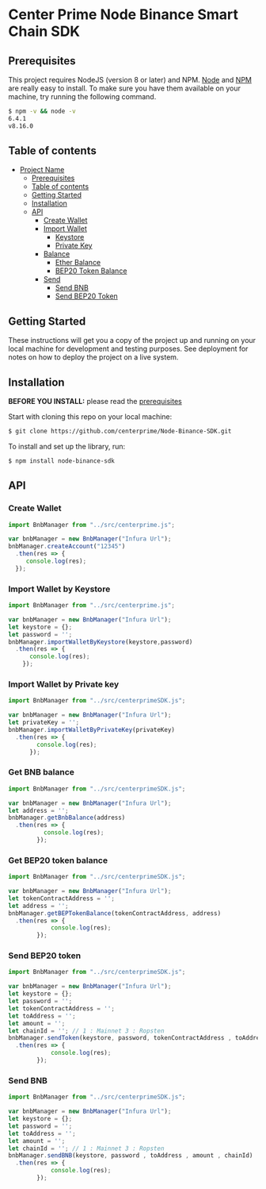 # Center Prime Node Binance Smart Chain SDK

## Prerequisites

This project requires NodeJS (version 8 or later) and NPM.
[Node](http://nodejs.org/) and [NPM](https://npmjs.org/) are really easy to install.
To make sure you have them available on your machine,
try running the following command.

```sh
$ npm -v && node -v
6.4.1
v8.16.0
```

## Table of contents

- [Project Name](#project-name)
  - [Prerequisites](#prerequisites)
  - [Table of contents](#table-of-contents)
  - [Getting Started](#getting-started)
  - [Installation](#installation)
  - [API](#api)
    - [Create Wallet](#createwallet)
    - [Import Wallet](#importwallet)
      - [Keystore](#keystore)
      - [Private Key](#keystore)
    - [Balance](#balance)
      - [Ether Balance](#etherbalance)
      - [BEP20 Token Balance](#erc20tokenbalance)
    - [Send](#send)
      - [Send BNB](#sendether)
      - [Send BEP20 Token](#senderc20token)

## Getting Started

These instructions will get you a copy of the project up and running on your local machine for development and testing purposes. See deployment for notes on how to deploy the project on a live system.

## Installation

**BEFORE YOU INSTALL:** please read the [prerequisites](#prerequisites)

Start with cloning this repo on your local machine:

```sh
$ git clone https://github.com/centerprime/Node-Binance-SDK.git
```

To install and set up the library, run:

```sh
$ npm install node-binance-sdk
```

## API

### Create Wallet

```js
import BnbManager from "../src/centerprime.js";

var bnbManager = new BnbManager("Infura Url");
bnbManager.createAccount("12345")
  .then(res => {
     console.log(res);
  });
```


### Import Wallet by Keystore

```js
import BnbManager from "../src/centerprime.js";

var bnbManager = new BnbManager("Infura Url");
let keystore = {};
let password = '';
bnbManager.importWalletByKeystore(keystore,password)
  .then(res => {
      console.log(res);
    });
```

### Import Wallet by Private key

```js
import BnbManager from "../src/centerprimeSDK.js";

var bnbManager = new BnbManager("Infura Url");
let privateKey = '';
bnbManager.importWalletByPrivateKey(privateKey)
  .then(res => {
        console.log(res);
      });
```

### Get BNB balance

```js
import BnbManager from "../src/centerprimeSDK.js";

var bnbManager = new BnbManager("Infura Url");
let address = '';
bnbManager.getBnbBalance(address)
  .then(res => {
          console.log(res);
        });
```


### Get BEP20 token balance

```js
import BnbManager from "../src/centerprimeSDK.js";

var bnbManager = new BnbManager("Infura Url");
let tokenContractAddress = '';
let address = '';
bnbManager.getBEPTokenBalance(tokenContractAddress, address)
  .then(res => {
            console.log(res);
        });
```

### Send BEP20 token

```js
import BnbManager from "../src/centerprimeSDK.js";

var bnbManager = new BnbManager("Infura Url");
let keystore = {};
let password = '';
let tokenContractAddress = '';
let toAddress = '';
let amount = '';
let chainId = ''; // 1 : Mainnet 3 : Ropsten
bnbManager.sendToken(keystore, password, tokenContractAddress , toAddress , amount , chainId)
  .then(res => {
            console.log(res);
        });
```


### Send BNB

```js
import BnbManager from "../src/centerprimeSDK.js";

var bnbManager = new BnbManager("Infura Url");
let keystore = {};
let password = '';
let toAddress = '';
let amount = '';
let chainId = ''; // 1 : Mainnet 3 : Ropsten
bnbManager.sendBNB(keystore, password , toAddress , amount , chainId)
  .then(res => {
            console.log(res);
        });
```
